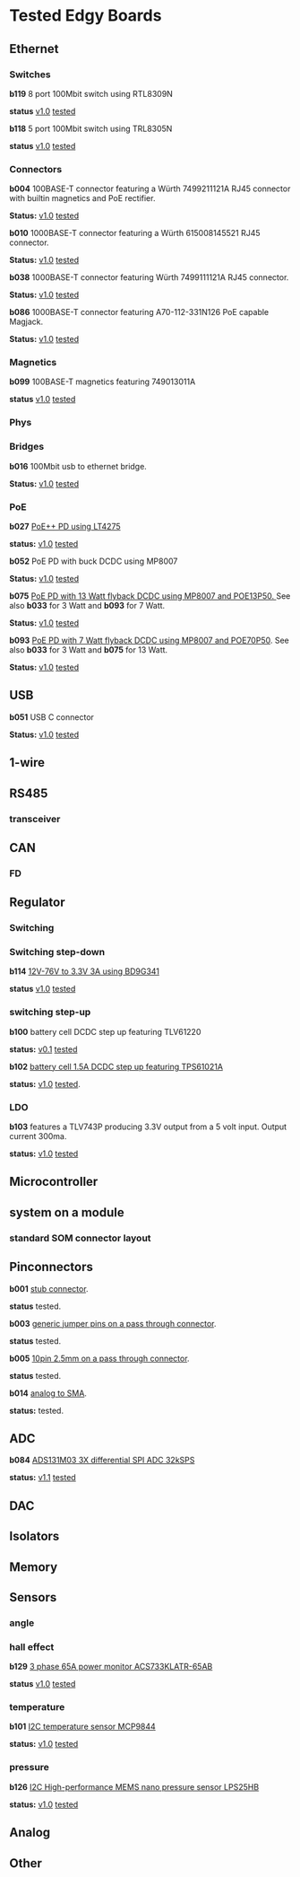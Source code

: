 # Tested Edgy Boards
## Ethernet
### Switches 

**b119** 8 port 100Mbit switch using RTL8309N

**status** [v1.0](https://github.com/skunkforce/b119_8_port_100BASE-T_switch_RTL8309N/releases/tag/v1.0rc) [tested](https://github.com/skunkforce/b119_8_port_100BASE-T_switch_RTL8309N/blob/master/TESTS.md)

**b118** 5 port 100Mbit switch using TRL8305N

**status** [v1.0](https://github.com/skunkforce/b118_5_port_100BASE-T_switch_RTL8305N/releases/tag/v1.0rc) [tested](https://github.com/skunkforce/b118_5_port_100BASE-T_switch_RTL8305N/blob/master/TESTS.md)

### Connectors

**b004** 100BASE-T connector featuring a Würth 7499211121A RJ45 connector with builtin magnetics and PoE rectifier.

**Status:** [v1.0](https://github.com/skunkforce/b004_ethernet_to_019_100BASE-T_and_rectified_PoE/releases/tag/v1.0rc) [tested](https://github.com/skunkforce/b004_ethernet_to_019_100BASE-T_and_rectified_PoE/blob/master/TESTS.md)

**b010** 1000BASE-T connector featuring a Würth 615008145521 RJ45 connector.

**Status:** [v1.0](https://github.com/skunkforce/b010_ethernet_009_to_RJ45_615008145521/releases/tag/v1.0rc) [tested](https://github.com/skunkforce/b010_ethernet_009_to_RJ45_615008145521/blob/master/TESTS.md)

**b038** 1000BASE-T connector featuring Würth 7499111121A RJ45 connector.

**Status:** [v1.0](https://github.com/skunkforce/b038_gigabit_RJ45_7499111121A/releases/tag/v1.0rc) [tested](https://github.com/skunkforce/b038_gigabit_RJ45_7499111121A/blob/master/TESTS.md)

**b086** 1000BASE-T connector featuring A70-112-331N126 PoE capable Magjack.

**Status:** [v1.0](https://github.com/skunkforce/b086_magjack_1000BASE-T_PoE-_A70-112-331N126/releases/tag/v1.0rc) [tested](https://github.com/skunkforce/b086_magjack_1000BASE-T_PoE-_A70-112-331N126/blob/master/TESTS.md)

### Magnetics

**b099** 100BASE-T magnetics featuring 749013011A

**status** [v1.0](https://github.com/skunkforce/b099_100BASE-T_magnetics_749013011A/releases/tag/v1.0rc) [tested](https://github.com/skunkforce/b099_100BASE-T_magnetics_749013011A/blob/master/TESTS.md)

### Phys

### Bridges

**b016** 100Mbit usb to ethernet bridge.

**Status:** [v1.0](https://github.com/skunkforce/b016_008_USB_to_009_ethernet_LAN9500A/releases/tag/v1.0) [tested](https://github.com/skunkforce/b016_008_USB_to_009_ethernet_LAN9500A/blob/master/TESTS.md)

### PoE

**b027** [PoE++ PD using LT4275](https://github.com/skunkforce/b027_PoE_PD_LT4275)

**status:** [v1.0](https://github.com/skunkforce/b027_PoE_PD_LT4275/releases/tag/v1.0) [tested](https://github.com/skunkforce/b027_PoE_PD_LT4275/blob/master/TESTS.md)

**b052** PoE PD with buck DCDC using MP8007

**Status:** [v1.0](https://github.com/skunkforce/b052_PoE_PD_with_buck_DCDC_MP8007/releases/tag/v1.0rc) [tested](https://github.com/skunkforce/b052_PoE_PD_with_buck_DCDC_MP8007/blob/master/TESTS.md)

**b075** [PoE PD with 13 Watt flyback DCDC using MP8007 and POE13P50. ](https://github.com/skunkforce/b075_PoE_PD_DCDC_5V_13W_isolated_flyback_MP8007)
See also **b033** for 3 Watt and **b093** for 7 Watt.

**Status:** [v1.0](https://github.com/skunkforce/b075_PoE_PD_DCDC_5V_13W_isolated_flyback_MP8007/releases/tag/v1.0) [tested](https://github.com/skunkforce/b075_PoE_PD_DCDC_5V_13W_isolated_flyback_MP8007/blob/master/TESTS.md)

**b093** [PoE PD with 7 Watt flyback DCDC using MP8007 and POE70P50](https://github.com/skunkforce/b093_PoE_PD_DCDC_isolated_flyback_MP8007). 
See also **b033** for 3 Watt and **b075** for 13 Watt.

**Status:** [v1.0](https://github.com/skunkforce/b093_PoE_PD_DCDC_isolated_flyback_MP8007/releases/tag/v1.0) [tested](https://github.com/skunkforce/b093_PoE_PD_DCDC_isolated_flyback_MP8007/blob/master/TESTS.md)

## USB

**b051** USB C connector

**Status:** [v1.0](https://github.com/skunkforce/b051_008_to_USB_C_USB4105-GF-A/releases/tag/v1.0rc) [tested](https://github.com/skunkforce/b051_008_to_USB_C_USB4105-GF-A/blob/master/TESTS.md)

## 1-wire

## RS485
### transceiver

## CAN

### FD

## Regulator
### Switching
### Switching step-down

**b114** [12V-76V to 3.3V 3A using BD9G341](https://github.com/skunkforce/b114_dcdc_step_down_12V-76V_in_3.3V_3A_out_BD9G341)

**status** [v1.0](https://github.com/skunkforce/b114_dcdc_step_down_12V-76V_in_3.3V_3A_out_BD9G341/releases/tag/v1.0) [tested](https://github.com/skunkforce/b114_dcdc_step_down_12V-76V_in_3.3V_3A_out_BD9G341/blob/master/TESTS.md)

### switching step-up
**b100** battery cell DCDC step up featuring TLV61220

**status:** [v0.1](https://github.com/skunkforce/b100_dcdc-step-up-TLV61220/releases/tag/v0.1) [tested](https://github.com/skunkforce/b100_dcdc-step-up-TLV61220/blob/master/TESTS.md)

**b102** [battery cell 1.5A DCDC step up featuring TPS61021A](https://github.com/skunkforce/b102_dcdc_stepup_TPS61021A)

**status:** [v1.0](https://github.com/skunkforce/b102_dcdc_stepup_TPS61021A/releases/tag/v1.0) [tested](https://github.com/skunkforce/b102_dcdc_stepup_TPS61021A/blob/master/TESTS.md).

### LDO

**b103** features a TLV743P producing 3.3V output from a 5 volt input. 
Output current 300ma.

**status:** [v1.0](https://github.com/skunkforce/b103_5v_to_3.3v_300mA_LDO_TLV743P/releases/tag/v1.0rc) [tested](https://github.com/skunkforce/b103_5v_to_3.3v_300mA_LDO_TLV743P/blob/master/TESTS.md)

## Microcontroller

## system on a module
### standard SOM connector layout

## Pinconnectors
**b001** [stub connector](https://github.com/skunkforce/b001_stub_connector).

**status** tested.

**b003** [generic jumper pins on a pass through connector](https://github.com/skunkforce/b003_jumpers).

**status** tested.

**b005** [10pin 2.5mm on a pass through connector](https://github.com/skunkforce/b005_pass_through_10_pin_2.54mm).

**status** tested.

**b014** [analog to SMA](https://github.com/skunkforce/b014_analog_to_SMA).

**status:** tested. 

## ADC
**b084** [ADS131M03 3X differential SPI ADC 32kSPS](https://github.com/skunkforce/b084_3x_diff_ADC_ADS131M03)

**status:** [v1.1](https://github.com/skunkforce/b084_3x_diff_ADC_ADS131M03/releases/tag/v1.1rc) [tested](https://github.com/skunkforce/b084_3x_diff_ADC_ADS131M03/blob/master/TESTS.md)

## DAC

## Isolators

## Memory

## Sensors
### angle

### hall effect
**b129** [3 phase 65A power monitor ACS733KLATR-65AB](https://github.com/skunkforce/b129_65A_hall_effect_ACS733KLATR-65AB)

**status** [v1.0](https://github.com/skunkforce/b129_65A_hall_effect_ACS733KLATR-65AB/releases/tag/v1.0rc) [tested](https://github.com/skunkforce/b129_65A_hall_effect_ACS733KLATR-65AB/blob/master/TESTS.md)

### temperature
**b101** [I2C temperature sensor MCP9844](https://github.com/skunkforce/b101_I2C_temperature_sensor_MCP9844)

**status:** [v1.0](https://github.com/skunkforce/b101_I2C_temperature_sensor_MCP9844/releases/tag/v1.0rc) [tested](https://github.com/skunkforce/b101_I2C_temperature_sensor_MCP9844/blob/master/TESTS.md)

### pressure
**b126** [I2C High-performance MEMS nano pressure sensor LPS25HB](https://github.com/skunkforce/b126_High-performance_MEMS_nano_pressure_sensor_LPS25HB)

**status:** [v1.0](https://github.com/skunkforce/b126_High-performance_MEMS_nano_pressure_sensor_LPS25HB/releases/tag/v1.0) [tested](https://github.com/skunkforce/b126_High-performance_MEMS_nano_pressure_sensor_LPS25HB/blob/master/TESTS.md)

## Analog

## Other
